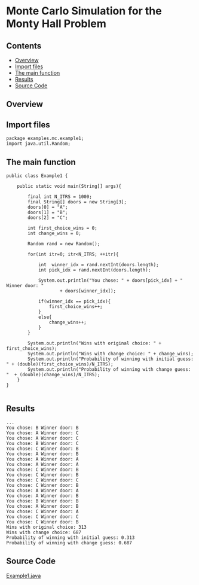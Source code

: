# Monte Carlo Simulation for the Monty Hall Problem

## Contents
 * [Overview](#overview) 
 * [Import files](#include_files)
 * [The main function](#m_func)
 * [Results](#results)
 * [Source Code](#source_code)

## <a name="overview"></a> Overview

## <a name="include_files"></a> Import files

 ```
package examples.mc.example1;
import java.util.Random;
 ```

## <a name="m_func"></a> The main function

```
public class Example1 {

    public static void main(String[] args){

        final int N_ITRS = 1000;
        final String[] doors = new String[3];
        doors[0] = "A";
        doors[1] = "B";
        doors[2] = "C";

        int first_choice_wins = 0;
        int change_wins = 0;

        Random rand = new Random();

        for(int itr=0; itr<N_ITRS; ++itr){

            int  winner_idx = rand.nextInt(doors.length);
            int pick_idx = rand.nextInt(doors.length);

            System.out.println("You chose: " + doors[pick_idx] + " Winner door: "
                    + doors[winner_idx]);

            if(winner_idx == pick_idx){
                first_choice_wins++;
            }
            else{
                change_wins++;
            }
        }

        System.out.println("Wins with original choice: " + first_choice_wins);
        System.out.println("Wins with change choice: " + change_wins);
        System.out.println("Probability of winning with initial guess: " + (double)(first_choice_wins)/N_ITRS);
        System.out.println("Probability of winning with change guess: "  + (double)(change_wins)/N_ITRS);
    }
}


```

## <a name="results"></a> Results

```
...
You chose: B Winner door: B
You chose: A Winner door: C
You chose: A Winner door: C
You chose: B Winner door: C
You chose: C Winner door: B
You chose: A Winner door: B
You chose: A Winner door: A
You chose: A Winner door: A
You chose: C Winner door: B
You chose: C Winner door: B
You chose: C Winner door: C
You chose: C Winner door: B
You chose: A Winner door: A
You chose: A Winner door: B
You chose: B Winner door: B
You chose: A Winner door: B
You chose: C Winner door: A
You chose: C Winner door: C
You chose: C Winner door: B
Wins with original choice: 313
Wins with change choice: 687
Probability of winning with initial guess: 0.313
Probability of winning with change guess: 0.687
```

 ## <a name="source_code"></a> Source Code
 
 <a href="Example1.java">Example1.java</a>